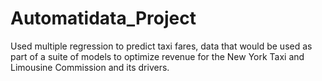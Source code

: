 # Automatidata_Project
Used multiple regression to predict taxi fares, data that would be used as part of a suite of models to optimize revenue for the New York Taxi and Limousine Commission and its drivers.
